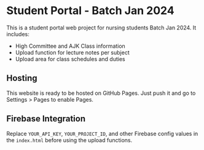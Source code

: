 # Student Portal - Batch Jan 2024

This is a student portal web project for nursing students Batch Jan 2024. It includes:

- High Committee and AJK Class information
- Upload function for lecture notes per subject
- Upload area for class schedules and duties

## Hosting

This website is ready to be hosted on GitHub Pages. Just push it and go to Settings > Pages to enable Pages.

## Firebase Integration

Replace `YOUR_API_KEY`, `YOUR_PROJECT_ID`, and other Firebase config values in the `index.html` before using the upload functions.
